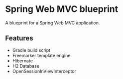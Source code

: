 # Spring Web MVC blueprint
A blueprint for a Spring Web MVC application. 

## Features
- Gradle build script
- Freemarker template engine
- Hibernate
- H2 Database
- OpenSessionInViewInterceptor